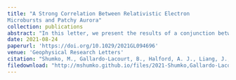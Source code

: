 ```yaml
---
title: "A Strong Correlation Between Relativistic Electron
Microbursts and Patchy Aurora"
collection: publications
abstract: "In this letter, we present the results of a conjunction between the Solar Anomalous and Magnetospheric Particle Explorer (SAMPEX) satellite and a Time History of Events and Macroscale Interactions during Substorms (THEMIS) all-sky imager in Gillam, Canada, showing a high correlation between relativistic, >1 MeV, electron microbursts and a type of pulsating aurora called patchy aurora. The correlation was 0.8, and is not serendipitous. While the relationship between pulsating aurora and 10–100s keV microbursts has been previously predicted, here we show a strong association between keV and MeV electron dynamics, possibly spanning two orders of magnitude. Importantly, this result shows that the dynamics of relativistic radiation belt electrons are at times intimately tied to keV electron precipitation, and cannot be studied in isolation."
date: 2021-08-24
paperurl: 'https://doi.org/10.1029/2021GL094696'
venue: 'Geophysical Research Letters'
citation: "Shumko, M., Gallardo-Lacourt, B., Halford, A. J., Liang, J., Blum, L. W., Donovan, E., et al. (2021). A strong correlation between relativistic electron microbursts and patchy aurora. Geophysical Research Letters, 48, e2021GL094696. https://doi.org/10.1029/2021GL094696"
filedownload: "http://mshumko.github.io/files/2021-Shumko,Gallardo-Lacourt,Halford-GRL-A Strong Correlation Between Relativistic Electron Microbursts and Patchy Aurora.pdf"
---
```

